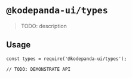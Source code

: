 # `@kodepanda-ui/types`

> TODO: description

## Usage

```
const types = require('@kodepanda-ui/types');

// TODO: DEMONSTRATE API
```

